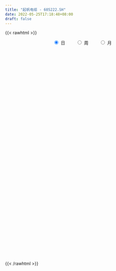 ```yaml
---
title: "起帆电缆 - 605222.SH"
date: 2022-05-25T17:18:48+08:00
draft: false
---
```

{{< rawhtml >}}
    <div style="text-align: center">
        <label style="padding: 1rem;"><input style="margin-right: .5rem" type="radio" name="period" value="D" checked onclick="period_change(this)">日</label>
        <label style="padding: 1rem;"><input style="margin-right: .5rem" type="radio" name="period" value="W" onclick="period_change(this)">周</label>
        <label style="padding: 1rem;"><input style="margin-right: .5rem" type="radio" name="period" value="M" onclick="period_change(this)">月</label>
    </div>
    <div id="chart" style="height: 700px;"></div> 
    <script type="text/javascript">
        const D_v = [4803.36,5809.58,6453.0,6374.88,20842.95,17762.31,12945.79,7845.0,11126.19,9551.0,9378.79,8224.96,7272.78,11455.29,9689.67,8110.86,7884.55,5468.25,5976.25,6109.85,6000.0,7494.17,18437.27,12225.63,11026.05,6816.05,11398.1,8330.12,22055.32,13530.0,22571.81,19466.54,15747.2,17856.2,15721.34,9781.32,40628.3,39814.33,21993.0,20316.66,17751.31,21399.74,15963.75,47011.35,38065.26,23133.0,26817.22,23721.58,19465.76,18880.96,20259.98,17525.8,18546.0,10982.4,15348.0,31286.04,26320.36,16974.34,33899.0,23505.37,22823.4,31452.98,32781.62,32262.03,41766.99,66251.99,39901.8,33814.95,23414.21,32268.35,44937.87,48414.46,31934.1,30903.28,22506.58,23466.38,28892.6,30413.74,44878.52,39077.4,30956.24,43441.54,57367.72,28711.36,30369.49,31473.2,31127.98,24390.0,28169.0,20567.0,21749.5,21905.0,16747.8,24979.36,14833.39,25446.0,19364.39,14370.0,11621.4,18657.15,22443.77,14742.44,10933.69,13481.58,12567.02,20714.94,14092.73,13049.5,9593.5,17677.0,35219.93,38461.3,28203.68,47307.03,32264.7,44387.55,85826.74,181978.84,124066.71,61248.84,64198.43,42984.04,61458.2,51174.0,99920.87,137795.63,300120.46,246062.29,166967.59,128653.77,105971.64,101697.04,94380.13,98379.68,74556.8,48365.13,115437.72,59436.04,57716.28,46734.46,41075.42,38628.48,30633.4,42193.12,53950.9,58247.34,57090.33,49347.01,41072.12,31682.0,21034.49,29682.0,32391.49,28021.0,22246.68,50001.74,73430.16,41068.11,38475.69,53878.04,42980.99,42308.87,23289.0,21935.0,45198.0,56412.0,47868.26,55935.87,73651.94,46606.84,50224.0,27251.61,25673.42,19377.72,57825.44,36588.31,38023.52,45855.32,31089.92,26714.56,28983.61,31105.84,13134.81,17019.01,13349.71,14862.01,15276.3,13813.96,21273.12,21120.26,30134.21,14753.0,20086.01,18798.0,11170.49,10942.09,12277.0,16020.32,30392.0,21907.0,13003.38,13423.93,10551.6,20050.09,23413.15,18511.0,12721.99,12284.83,11790.02,20415.03,15309.0,12533.73,15833.35,12163.24,11843.31,10059.0,10289.01,12801.91,13745.42,13700.69,21548.26,11406.92,11173.43,10839.0,32379.61,19981.86,16962.47,13058.19,24600.88,15606.83,18639.97,14136.98,22376.49,21149.66,22871.21,16545.76,10527.15,9370.94,13504.1,18924.28,12211.1,8432.0,10921.62,10088.0,12716.0,15844.02,14980.94,9956.83,44742.51,31807.45]
const D_histogram = [0.0,-0.0006317949,-0.0047712376,-0.022221734,0.015312712,0.0468835207,0.0364189736,0.0277890538,0.0345592973,0.0297565949,0.0115853352,-0.0020731033,-0.002724492,0.0035534528,0.0050113874,-0.0079736333,-0.0242707534,-0.03543539,-0.044606055,-0.0399787177,-0.0426047123,-0.03378561,0.0044961657,0.0170185298,0.0076585666,0.0033273911,0.0149716144,0.0158179937,0.0362812577,0.0370159907,0.0586453996,0.0675402538,0.0621597245,0.0171034392,-0.0479771009,-0.0836564799,-0.0333379068,0.0305278973,0.0408826977,0.0510766567,0.0498104013,0.068404555,0.0548435918,0.088493116,0.0949609921,0.0775376423,0.0868217849,0.0737364763,0.0528153309,0.0084309739,-0.0149627826,-0.0604752072,-0.1293060883,-0.1527730016,-0.1481236685,-0.0785071405,-0.0289683204,0.0149003132,0.0654853455,0.0897630696,0.107408633,0.1424082687,0.1659657848,0.1719188073,0.1705435698,0.1970161167,0.1483959138,0.1475189873,0.1170663374,0.1141291762,0.1390406417,0.1142690712,0.0915210725,0.0414202879,-0.0100697124,-0.0401737174,-0.0873295412,-0.1103826566,-0.0607920133,-0.1029455503,-0.1170101362,-0.0614301474,0.0148681285,0.0421594539,0.0453952322,0.0055643583,-0.0736711504,-0.0951703328,-0.1541041788,-0.1662818992,-0.1311290121,-0.1176191343,-0.1401638107,-0.2008192814,-0.2332103039,-0.2992055951,-0.2901542233,-0.2641086521,-0.2351054391,-0.2008231764,-0.192293917,-0.153921592,-0.1337833384,-0.1081917883,-0.0670413944,-0.0093301701,0.0211103998,0.0107717709,0.0245241666,0.0450371378,0.0875123262,0.0594297209,0.0823225617,0.157201704,0.1910816689,0.2254003925,0.3798985521,0.4835823271,0.5810049854,0.5742089924,0.4992492839,0.3925516886,0.3374260003,0.2373752732,0.2348238185,0.3773995651,0.6189796162,0.6250543978,0.6071393821,0.4641237664,0.3045815876,0.1442391435,0.0097363898,-0.0599582915,-0.1432015633,-0.1905584889,-0.3485841029,-0.4484570469,-0.5100331955,-0.556444664,-0.5342115846,-0.5237143423,-0.4852765358,-0.4214154537,-0.3408605565,-0.2828932444,-0.2717141736,-0.2627435831,-0.2972312539,-0.2689145353,-0.2556477606,-0.2179055959,-0.2450555839,-0.2271107266,-0.1806925668,-0.0976575796,-0.005885315,0.0563290567,0.0941065506,0.0740526363,0.0923429959,0.0295513135,-0.0052383272,-0.0546623575,-0.017305857,0.0114123582,0.0508303802,0.0494110278,0.1023655924,0.1013415967,0.0052085553,-0.0686601812,-0.0867460686,-0.1405365601,-0.0787574751,-0.0950067157,-0.0847658146,-0.0009312633,0.0490393346,0.071900758,0.0474351467,-0.0219017139,-0.0785109256,-0.0817872,-0.0783614817,-0.0858608508,-0.0907994283,-0.0791805028,-0.1073709026,-0.0976914777,-0.1099159467,-0.1072556113,-0.1052439618,-0.0827190646,-0.0577741343,-0.0539055576,-0.0564029501,-0.0928677465,-0.144089644,-0.1839018765,-0.1863469497,-0.1660753223,-0.1731948731,-0.2477433229,-0.2120380738,-0.1690963926,-0.1234847249,-0.0720103505,-0.0231735962,0.0479614662,0.0618301281,0.0672851845,0.0619858408,0.0456725691,0.0641524653,0.0800188712,0.1007954627,0.1271024109,0.128129099,0.116104586,0.0483959224,0.0311154341,0.0273808923,0.0259712481,0.0701251309,0.0798892825,0.0919744806,0.1008933055,0.057364999,0.0152343562,-0.0880980464,-0.1844846726,-0.1841057933,-0.2121360179,-0.1571150116,-0.1080037025,-0.074369825,-0.0362867237,0.0177897952,0.0645351234,0.0990398701,0.1257333144,0.1313519081,0.1338758842,0.1478839693,0.1724284875,0.1930777732,0.2035025568,0.211607544,0.2301148873]
const D_fast = [0.0,-0.0007897436,-0.0061219958,-0.0291279256,0.0122346984,0.0555263872,0.0541665835,0.0524839272,0.067893995,0.0705304414,0.0552555154,0.0410788012,0.0397462894,0.0469125974,0.0496233789,0.0346449499,0.0122801414,-0.0077433427,-0.0280655215,-0.0334328636,-0.0467100363,-0.0463373364,-0.0069315193,0.0098454772,0.0024001557,-0.0010991721,0.0142879548,0.0190888326,0.048622411,0.0586111416,0.0949019005,0.120681818,0.1308412199,0.0900607944,0.012985979,-0.0436075199,-0.0016234235,0.0698743549,0.0904498297,0.1134129529,0.1245992978,0.1602945903,0.160444525,0.2162173282,0.2464254524,0.2483865131,0.2793761019,0.2847249125,0.2770075998,0.2347309862,0.2075965341,0.1469653077,0.0458079046,-0.0158522592,-0.0482338432,0.0017558997,0.0440526396,0.0916463516,0.1586027203,0.2053212117,0.2498189334,0.3204206363,0.3854695985,0.4344023228,0.4756629778,0.5513895539,0.5398683294,0.5758711498,0.5746850842,0.6002802171,0.659951843,0.6637475402,0.6638798097,0.6241340971,0.5701266687,0.5299792343,0.4609910252,0.4103422457,0.4447348857,0.3768449611,0.3335278411,0.3737502931,0.4537656012,0.4915967901,0.5061813764,0.4677415921,0.3700882957,0.3247965302,0.2273366395,0.1735884443,0.1759590784,0.1600641725,0.1024785435,-0.0083817476,-0.099075346,-0.239872036,-0.30335922,-0.3433408119,-0.3731139586,-0.38903749,-0.4285817099,-0.4286897829,-0.4419973639,-0.4434537609,-0.4190637156,-0.3636850339,-0.327966864,-0.3356125501,-0.3157291127,-0.2839568571,-0.2196035872,-0.2328287622,-0.189355281,-0.0751757127,0.0064746694,0.0971434911,0.3466162888,0.5711956455,0.8138695502,0.9506258053,1.0004784177,0.9919187446,1.0211495564,0.9804426475,1.0365971475,1.2735227854,1.6698477406,1.8321861215,1.9660559514,1.9390712773,1.8556744953,1.7313918371,1.5993231809,1.5146389267,1.3955952641,1.3005987163,1.0554270766,0.8434398709,0.6543554234,0.4688327888,0.3575129721,0.2370816288,0.1542003014,0.1127075201,0.1080472781,0.0952912791,0.0385418066,-0.0181734987,-0.126968983,-0.1658808982,-0.2165260636,-0.233260298,-0.3216741819,-0.3605070063,-0.3592619882,-0.3006413959,-0.2103404601,-0.1340438242,-0.0727396927,-0.0742804478,-0.0329043392,-0.0883081933,-0.1244074158,-0.1874970355,-0.1544669992,-0.1228956945,-0.0707700775,-0.0598366729,0.0187092899,0.0430206933,-0.0518102093,-0.142843991,-0.1826163956,-0.2715410272,-0.2294513109,-0.2694522305,-0.2804027831,-0.1968010475,-0.134570616,-0.0937340031,-0.1063408277,-0.1811531168,-0.2573900599,-0.2811131343,-0.2972777864,-0.3262423682,-0.3538808027,-0.362057003,-0.4170901285,-0.4318335729,-0.4715370286,-0.4956905961,-0.519989937,-0.518144806,-0.5076434093,-0.517251222,-0.5338493519,-0.593531085,-0.6807753935,-0.7665630951,-0.8155949058,-0.8368421089,-0.887260378,-1.0237446586,-1.0410489278,-1.0403813448,-1.0256408584,-0.9921690715,-0.9491257163,-0.8660002874,-0.8366740934,-0.8143977409,-0.8042006244,-0.8090957539,-0.7745777414,-0.7387066177,-0.6927311605,-0.6346486095,-0.6015896467,-0.5845880132,-0.6401976962,-0.649699326,-0.6465886447,-0.6415054768,-0.5798203114,-0.5500838392,-0.5150050209,-0.4808628696,-0.5100499263,-0.5483719802,-0.6737288943,-0.8162366887,-0.8618842577,-0.9429484868,-0.9272062334,-0.9050958499,-0.8900544287,-0.8610430083,-0.8025190406,-0.7396399316,-0.6803752173,-0.6222484444,-0.5837918737,-0.5477989265,-0.4968198491,-0.429168209,-0.36024948,-0.2989490573,-0.2379421841,-0.161906119]
const D_slow = [0.0,-0.0001579487,-0.0013507581,-0.0069061916,-0.0030780136,0.0086428665,0.0177476099,0.0246948734,0.0333346977,0.0407738464,0.0436701802,0.0431519044,0.0424707814,0.0433591446,0.0446119915,0.0426185832,0.0365508948,0.0276920473,0.0165405335,0.0065458541,-0.004105324,-0.0125517265,-0.011427685,-0.0071730526,-0.0052584109,-0.0044265632,-0.0006836596,0.0032708389,0.0123411533,0.021595151,0.0362565009,0.0531415643,0.0686814954,0.0729573552,0.06096308,0.04004896,0.0317144833,0.0393464576,0.049567132,0.0623362962,0.0747888965,0.0918900353,0.1056009332,0.1277242122,0.1514644603,0.1708488708,0.192554317,0.2109884361,0.2241922689,0.2263000123,0.2225593167,0.2074405149,0.1751139928,0.1369207424,0.0998898253,0.0802630402,0.0730209601,0.0767460384,0.0931173748,0.1155581421,0.1424103004,0.1780123676,0.2195038138,0.2624835156,0.305119408,0.3543734372,0.3914724156,0.4283521625,0.4576187468,0.4861510409,0.5209112013,0.5494784691,0.5723587372,0.5827138092,0.5801963811,0.5701529517,0.5483205664,0.5207249023,0.505526899,0.4797905114,0.4505379773,0.4351804405,0.4388974726,0.4494373361,0.4607861442,0.4621772337,0.4437594461,0.4199668629,0.3814408182,0.3398703435,0.3070880904,0.2776833069,0.2426423542,0.1924375338,0.1341349579,0.0593335591,-0.0132049967,-0.0792321598,-0.1380085195,-0.1882143136,-0.2362877929,-0.2747681909,-0.3082140255,-0.3352619726,-0.3520223212,-0.3543548637,-0.3490772638,-0.346384321,-0.3402532794,-0.3289939949,-0.3071159134,-0.2922584832,-0.2716778427,-0.2323774167,-0.1846069995,-0.1282569014,-0.0332822633,0.0876133184,0.2328645648,0.3764168129,0.5012291339,0.599367056,0.6837235561,0.7430673744,0.801773329,0.8961232203,1.0508681243,1.2071317238,1.3589165693,1.4749475109,1.5510929078,1.5871526937,1.5895867911,1.5745972182,1.5387968274,1.4911572052,1.4040111795,1.2918969177,1.1643886189,1.0252774529,0.8917245567,0.7607959711,0.6394768372,0.5341229738,0.4489078346,0.3781845235,0.3102559801,0.2445700844,0.1702622709,0.1030336371,0.0391216969,-0.015354702,-0.076618598,-0.1333962797,-0.1785694214,-0.2029838163,-0.204455145,-0.1903728809,-0.1668462432,-0.1483330841,-0.1252473352,-0.1178595068,-0.1191690886,-0.132834678,-0.1371611422,-0.1343080527,-0.1216004576,-0.1092477007,-0.0836563026,-0.0583209034,-0.0570187646,-0.0741838099,-0.095870327,-0.1310044671,-0.1506938358,-0.1744455148,-0.1956369684,-0.1958697842,-0.1836099506,-0.1656347611,-0.1537759744,-0.1592514029,-0.1788791343,-0.1993259343,-0.2189163047,-0.2403815174,-0.2630813745,-0.2828765002,-0.3097192258,-0.3341420953,-0.3616210819,-0.3884349848,-0.4147459752,-0.4354257414,-0.4498692749,-0.4633456644,-0.4774464019,-0.5006633385,-0.5366857495,-0.5826612186,-0.629247956,-0.6707667866,-0.7140655049,-0.7760013356,-0.8290108541,-0.8712849522,-0.9021561334,-0.9201587211,-0.9259521201,-0.9139617536,-0.8985042215,-0.8816829254,-0.8661864652,-0.854768323,-0.8387302066,-0.8187254888,-0.7935266232,-0.7617510204,-0.7297187457,-0.7006925992,-0.6885936186,-0.6808147601,-0.673969537,-0.667476725,-0.6499454423,-0.6299731216,-0.6069795015,-0.5817561751,-0.5674149254,-0.5636063363,-0.5856308479,-0.6317520161,-0.6777784644,-0.7308124689,-0.7700912218,-0.7970921474,-0.8156846037,-0.8247562846,-0.8203088358,-0.804175055,-0.7794150874,-0.7479817588,-0.7151437818,-0.6816748107,-0.6447038184,-0.6015966965,-0.5533272532,-0.502451614,-0.4495497281,-0.3920210062]
const D_data = [['2021-05-14', 19.3182, 19.5551, 19.3182, 19.6045],['2021-05-17', 19.4268, 19.5452, 19.3972, 19.6341],['2021-05-18', 19.5156, 19.486, 19.3281, 19.5255],['2021-05-19', 19.4465, 19.2491, 19.2096, 19.4465],['2021-05-20', 19.5551, 19.9894, 19.5551, 20.0289],['2021-05-21', 20.0388, 20.1276, 19.7427, 20.1869],['2021-05-24', 19.7427, 19.6933, 19.6045, 19.8809],['2021-05-25', 19.7032, 19.6933, 19.5452, 19.7427],['2021-05-26', 19.713, 19.9105, 19.6143, 20.0092],['2021-05-27', 19.7427, 19.8019, 19.7427, 19.8907],['2021-05-28', 19.8216, 19.5946, 19.5452, 19.8611],['2021-05-31', 19.5946, 19.5748, 19.4564, 19.6736],['2021-06-01', 19.565, 19.7032, 19.3675, 19.713],['2021-06-02', 19.6439, 19.8118, 19.4959, 19.9401],['2021-06-03', 19.792, 19.7821, 19.7032, 19.8907],['2021-06-04', 19.7723, 19.5748, 19.565, 19.8907],['2021-06-07', 19.6143, 19.4465, 19.3577, 19.6143],['2021-06-08', 19.4366, 19.4169, 19.3182, 19.5354],['2021-06-09', 19.4169, 19.3577, 19.3478, 19.4564],['2021-06-10', 19.3577, 19.486, 19.2688, 19.486],['2021-06-11', 19.5354, 19.3675, 19.3577, 19.5847],['2021-06-15', 19.3774, 19.4959, 19.3478, 19.5156],['2021-06-16', 19.565, 19.9796, 19.4959, 20.0191],['2021-06-17', 19.8414, 19.8019, 19.6439, 19.9697],['2021-06-18', 19.7032, 19.5452, 19.4465, 19.7723],['2021-06-21', 19.4465, 19.5748, 19.407, 19.6143],['2021-06-22', 19.565, 19.8019, 19.5156, 19.8019],['2021-06-23', 19.9006, 19.713, 19.6341, 19.9203],['2021-06-24', 19.713, 20.0388, 19.6341, 20.1178],['2021-06-25', 19.95, 19.8809, 19.7427, 20.0289],['2021-06-28', 19.8512, 20.2461, 19.792, 20.3349],['2021-06-29', 20.2856, 20.2264, 19.95, 20.5324],['2021-06-30', 20.1375, 20.1178, 20.0783, 20.4337],['2021-07-01', 20.098, 19.5255, 19.486, 20.2165],['2021-07-02', 19.4465, 18.9727, 18.9036, 19.5156],['2021-07-05', 18.9727, 19.0221, 18.795, 19.1208],['2021-07-06', 19.6933, 20.098, 19.5452, 20.8285],['2021-07-07', 19.9598, 20.5817, 19.8216, 20.6607],['2021-07-08', 20.5126, 20.1474, 20.1178, 20.5225],['2021-07-09', 20.177, 20.2461, 20.0388, 20.5126],['2021-07-12', 20.404, 20.177, 20.1671, 20.5126],['2021-07-13', 20.1178, 20.5324, 20.0191, 20.5817],['2021-07-14', 20.6113, 20.2066, 20.177, 20.6212],['2021-07-15', 20.098, 20.9272, 19.7427, 20.9272],['2021-07-16', 20.9272, 20.789, 20.6508, 21.2036],['2021-07-19', 20.6804, 20.5521, 20.4337, 21.0555],['2021-07-20', 20.5521, 20.9568, 20.4929, 21.1246],['2021-07-21', 20.9568, 20.7594, 20.6508, 21.1246],['2021-07-22', 20.7298, 20.6508, 20.256, 20.8779],['2021-07-23', 20.5916, 20.2362, 20.2362, 20.7002],['2021-07-26', 20.2362, 20.3448, 19.792, 20.6804],['2021-07-27', 20.3448, 19.8809, 19.8512, 20.4534],['2021-07-28', 19.8907, 19.2293, 19.2096, 20.1079],['2021-07-29', 19.3774, 19.4564, 19.3675, 19.6045],['2021-07-30', 19.4564, 19.6538, 19.2787, 20.0882],['2021-08-02', 19.6538, 20.5916, 19.6538, 20.71],['2021-08-03', 20.5718, 20.6311, 20.3744, 20.9667],['2021-08-04', 20.6311, 20.8186, 20.5422, 20.9371],['2021-08-05', 20.8088, 21.2036, 20.6409, 21.4998],['2021-08-06', 21.4998, 21.1543, 20.9272, 21.5096],['2021-08-09', 21.1641, 21.2826, 21.1543, 21.5096],['2021-08-10', 21.3813, 21.7663, 21.2826, 21.7663],['2021-08-11', 21.7564, 21.9341, 21.5491, 22.0822],['2021-08-12', 21.7169, 21.9637, 21.5294, 22.1907],['2021-08-13', 22.0723, 22.0624, 21.9834, 22.9903],['2021-08-16', 22.0525, 22.6744, 22.0131, 23.78],['2021-08-17', 22.5955, 21.865, 21.7268, 23.0002],['2021-08-18', 21.6182, 22.5066, 21.6182, 22.5066],['2021-08-19', 22.4178, 22.2204, 21.9933, 22.6942],['2021-08-20', 22.1019, 22.635, 21.5294, 22.7732],['2021-08-23', 22.8028, 23.2174, 22.5165, 23.2174],['2021-08-24', 23.1976, 22.7732, 22.4968, 23.395],['2021-08-25', 22.6547, 22.8324, 22.5757, 23.1976],['2021-08-26', 22.9805, 22.4277, 22.3191, 23.0792],['2021-08-27', 22.2598, 22.2302, 22.1315, 22.5362],['2021-08-30', 22.3092, 22.3388, 21.9933, 22.6646],['2021-08-31', 22.2204, 21.944, 21.5689, 22.398],['2021-09-01', 22.1611, 22.0525, 21.6083, 22.2895],['2021-09-02', 21.944, 23.0397, 21.7367, 23.0989],['2021-09-03', 22.9114, 21.9144, 21.7959, 23.0002],['2021-09-06', 21.9242, 22.092, 21.2727, 22.1611],['2021-09-07', 21.9045, 23.0693, 21.8847, 23.1483],['2021-09-08', 23.2174, 23.7307, 23.2174, 24.086],['2021-09-09', 23.78, 23.4839, 23.1878, 23.8294],['2021-09-10', 23.3457, 23.3654, 23.2272, 23.938],['2021-09-13', 23.2174, 22.8126, 22.3388, 23.247],['2021-09-14', 22.7041, 22.0328, 21.9144, 22.7633],['2021-09-15', 21.9341, 22.477, 21.8354, 22.5659],['2021-09-16', 22.4671, 21.7465, 21.7169, 22.7534],['2021-09-17', 21.7663, 22.0624, 21.559, 22.1611],['2021-09-22', 21.8946, 22.6448, 21.7762, 22.7633],['2021-09-23', 22.5757, 22.4474, 22.2993, 23.1483],['2021-09-24', 22.4079, 21.9045, 21.8847, 22.6547],['2021-09-27', 21.9045, 21.095, 20.9963, 22.3783],['2021-09-28', 21.0555, 21.0457, 20.8877, 21.3418],['2021-09-29', 20.7791, 20.1573, 20.0882, 20.7791],['2021-09-30', 20.0388, 20.71, 19.9894, 20.8285],['2021-10-08', 20.7791, 20.789, 20.562, 21.2431],['2021-10-11', 20.6804, 20.7594, 20.4534, 21.1246],['2021-10-12', 20.7199, 20.7989, 20.483, 21.0161],['2021-10-13', 21.1246, 20.404, 19.9006, 21.1937],['2021-10-14', 20.3942, 20.7298, 20.1375, 20.9173],['2021-10-15', 20.6607, 20.5028, 20.3152, 20.8285],['2021-10-18', 20.5028, 20.5521, 20.4534, 20.947],['2021-10-19', 20.5028, 20.8088, 20.4435, 20.9371],['2021-10-20', 20.71, 21.2036, 20.6311, 21.4701],['2021-10-21', 21.2234, 21.0555, 20.8581, 21.2234],['2021-10-22', 21.0555, 20.562, 20.5126, 21.0753],['2021-10-25', 20.256, 20.8384, 20.256, 20.8976],['2021-10-26', 20.7791, 20.9963, 20.7002, 21.3221],['2021-10-27', 20.9963, 21.4504, 20.9963, 21.6774],['2021-10-28', 21.3221, 20.6212, 20.4929, 21.4208],['2021-10-29', 20.6311, 21.2628, 20.6311, 21.4701],['2021-11-01', 21.5195, 22.2401, 21.5195, 22.6251],['2021-11-02', 22.2006, 22.1315, 21.7268, 22.4671],['2021-11-03', 22.0328, 22.4671, 21.8156, 22.862],['2021-11-04', 23.0002, 24.7178, 22.5165, 24.7178],['2021-11-05', 25.6753, 25.1324, 25.0633, 26.5341],['2021-11-08', 25.468, 26.0504, 25.1818, 26.85],['2021-11-09', 25.7938, 25.4976, 25.3792, 26.1886],['2021-11-10', 25.3693, 24.9152, 24.2637, 25.468],['2021-11-11', 24.6882, 24.4612, 24.3822, 25.0534],['2021-11-12', 24.3032, 25.0534, 24.1946, 25.4483],['2021-11-15', 24.935, 24.4019, 24.2045, 24.9942],['2021-11-16', 24.629, 25.6457, 23.9775, 26.0307],['2021-11-17', 25.4483, 28.2123, 25.2805, 28.2123],['2021-11-18', 29.3178, 31.0355, 29.3178, 31.0355],['2021-11-19', 30.2655, 29.4166, 28.5775, 30.996],['2021-11-22', 29.6337, 29.7621, 29.0711, 30.3642],['2021-11-23', 29.4659, 28.3899, 27.847, 29.614],['2021-11-24', 28.153, 27.8865, 27.3436, 28.2123],['2021-11-25', 27.9359, 27.4127, 27.1264, 28.4393],['2021-11-26', 26.8599, 27.2251, 26.7316, 27.7384],['2021-11-29', 26.8204, 27.6891, 26.5144, 27.8569],['2021-11-30', 27.9062, 27.2449, 26.7513, 27.9655],['2021-12-01', 27.2449, 27.4226, 26.9783, 27.6397],['2021-12-02', 27.0968, 25.468, 25.2114, 27.4028],['2021-12-03', 25.1719, 25.3693, 24.8757, 25.5371],['2021-12-06', 25.547, 25.2015, 24.6783, 25.8431],['2021-12-07', 25.3298, 24.8264, 24.2933, 25.4878],['2021-12-08', 24.9054, 25.32, 24.7573, 25.6161],['2021-12-09', 25.3298, 24.9547, 24.7672, 25.4187],['2021-12-10', 24.9646, 25.1324, 24.5599, 25.3298],['2021-12-13', 25.0732, 25.4483, 24.777, 25.5273],['2021-12-14', 25.241, 25.8135, 25.2311, 26.0208],['2021-12-15', 25.7444, 25.7148, 25.32, 26.238],['2021-12-16', 25.7247, 25.1423, 25.0238, 26.0603],['2021-12-17', 25.3298, 24.9942, 24.856, 25.6655],['2021-12-20', 25.0041, 24.1848, 24.1749, 25.0238],['2021-12-21', 24.0466, 24.7474, 24.0367, 24.8363],['2021-12-22', 24.7672, 24.471, 24.4612, 24.8264],['2021-12-23', 24.4315, 24.7277, 24.2144, 24.9448],['2021-12-24', 24.7376, 23.7504, 23.7109, 24.7376],['2021-12-27', 24.1354, 24.086, 23.8886, 24.5599],['2021-12-28', 24.1157, 24.4315, 24.0367, 24.5204],['2021-12-29', 24.4315, 25.1028, 24.4315, 25.4187],['2021-12-30', 25.1028, 25.6161, 25.0139, 26.6131],['2021-12-31', 25.7148, 25.6556, 25.5865, 26.0899],['2022-01-04', 25.7543, 25.6556, 25.32, 25.9122],['2022-01-05', 25.6655, 25.0238, 24.9251, 26.0504],['2022-01-06', 24.9152, 25.547, 24.8165, 25.8135],['2022-01-07', 25.5569, 24.4414, 24.3723, 25.626],['2022-01-10', 24.2242, 24.5204, 23.8886, 24.8165],['2022-01-11', 24.6685, 24.0663, 23.938, 24.7474],['2022-01-12', 24.2637, 25.0732, 24.2341, 25.1324],['2022-01-13', 25.932, 25.1225, 24.9843, 26.0208],['2022-01-14', 24.935, 25.4483, 24.8363, 25.9813],['2022-01-17', 25.5667, 25.0633, 24.9547, 25.7346],['2022-01-18', 25.0238, 25.932, 24.8955, 25.9419],['2022-01-19', 26.159, 25.468, 25.1127, 26.1886],['2022-01-20', 25.4088, 24.0466, 24.0268, 25.6062],['2022-01-21', 23.8886, 23.8294, 23.7405, 24.3328],['2022-01-24', 23.8195, 24.2045, 23.0594, 24.2341],['2022-01-25', 23.9676, 23.4543, 23.4444, 24.2144],['2022-01-26', 23.4543, 24.8165, 23.4543, 25.162],['2022-01-27', 24.7573, 23.8689, 23.8393, 25.1521],['2022-01-28', 24.0762, 24.086, 22.6152, 24.6388],['2022-02-07', 24.3624, 25.2015, 24.323, 25.5174],['2022-02-08', 25.2015, 25.1324, 24.6685, 25.241],['2022-02-09', 25.0929, 25.0139, 24.7376, 25.1028],['2022-02-10', 24.9745, 24.4414, 24.2736, 25.2015],['2022-02-11', 24.3032, 23.6122, 23.4839, 24.4019],['2022-02-14', 23.2075, 23.3654, 23.0989, 23.7899],['2022-02-15', 23.4938, 23.78, 23.2371, 24.1255],['2022-02-16', 23.9577, 23.7702, 23.553, 24.0367],['2022-02-17', 23.5925, 23.5234, 23.5036, 23.7702],['2022-02-18', 23.2963, 23.4148, 23.1878, 23.4641],['2022-02-21', 23.4148, 23.5332, 23.2963, 23.6023],['2022-02-22', 23.4148, 22.8719, 22.7534, 23.4839],['2022-02-23', 22.8719, 23.168, 22.8324, 23.2174],['2022-02-24', 23.0002, 22.7534, 22.5165, 23.6418],['2022-02-25', 22.9114, 22.7732, 22.7238, 23.1187],['2022-02-28', 22.9311, 22.635, 22.1611, 22.9311],['2022-03-01', 22.7633, 22.8225, 22.6053, 23.2174],['2022-03-02', 22.8126, 22.862, 22.3586, 22.9015],['2022-03-03', 22.9903, 22.5659, 22.5066, 23.0002],['2022-03-04', 22.477, 22.3783, 22.3289, 22.7337],['2022-03-07', 22.2895, 21.7169, 21.6774, 22.2895],['2022-03-08', 21.6873, 21.1246, 20.3349, 21.9637],['2022-03-09', 20.947, 20.8088, 20.1671, 21.1839],['2022-03-10', 21.2234, 20.9272, 20.8581, 21.3813],['2022-03-11', 20.7199, 21.0259, 20.2461, 21.0259],['2022-03-14', 20.9272, 20.483, 20.4337, 20.9272],['2022-03-15', 20.3547, 19.1405, 19.1405, 20.483],['2022-03-16', 19.7427, 20.1178, 19.1306, 20.1967],['2022-03-17', 20.4337, 20.1474, 20.0882, 20.5225],['2022-03-18', 20.1573, 20.177, 19.8907, 20.2757],['2022-03-21', 20.2362, 20.3053, 20.0585, 20.4929],['2022-03-22', 20.1079, 20.3744, 19.9796, 20.5422],['2022-03-23', 20.3744, 20.8581, 20.3448, 20.9766],['2022-03-24', 20.6311, 20.2856, 20.2264, 20.6311],['2022-03-25', 20.2856, 20.1573, 19.9894, 20.71],['2022-03-28', 19.9598, 19.95, 19.5946, 20.1375],['2022-03-29', 20.1178, 19.6736, 19.5946, 20.2165],['2022-03-30', 19.7525, 20.0388, 19.7525, 20.0684],['2022-03-31', 19.9401, 20.0388, 19.9006, 20.1375],['2022-04-01', 19.9006, 20.1573, 19.7328, 20.2264],['2022-04-06', 20.1869, 20.3349, 19.7821, 20.4139],['2022-04-07', 20.2362, 20.0882, 20.0882, 20.4633],['2022-04-08', 20.1474, 19.8907, 19.7229, 20.2658],['2022-04-11', 19.95, 18.9431, 18.7555, 19.95],['2022-04-12', 18.9431, 19.2787, 18.8345, 19.2984],['2022-04-13', 19.2096, 19.3182, 18.953, 19.5946],['2022-04-14', 19.3675, 19.259, 19.1504, 19.5255],['2022-04-15', 19.3083, 19.8907, 19.3083, 20.1375],['2022-04-18', 19.7229, 19.5748, 19.4366, 19.7723],['2022-04-19', 19.6439, 19.6439, 19.5748, 20.098],['2022-04-20', 19.5452, 19.6538, 19.5354, 19.9401],['2022-04-21', 19.8315, 18.8839, 18.7753, 19.8315],['2022-04-22', 18.7062, 18.6173, 18.4594, 19.0418],['2022-04-25', 18.5186, 17.3439, 17.3341, 18.5186],['2022-04-26', 17.5216, 16.6924, 16.6628, 17.5216],['2022-04-27', 16.6825, 17.4032, 15.8928, 17.571],['2022-04-28', 17.2748, 16.7122, 16.3864, 17.2748],['2022-04-29', 16.9096, 17.571, 16.8602, 17.6598],['2022-05-05', 17.4821, 17.5611, 17.3044, 17.8572],['2022-05-06', 17.1366, 17.4032, 16.9787, 17.5414],['2022-05-09', 17.4723, 17.492, 17.2946, 17.6499],['2022-05-10', 17.3143, 17.8177, 17.0873, 17.9165],['2022-05-11', 17.8474, 17.9165, 17.8474, 18.3705],['2022-05-12', 17.8572, 17.9362, 17.7684, 18.1731],['2022-05-13', 18.0645, 17.9856, 17.7684, 18.1534],['2022-05-16', 18.2422, 17.8079, 17.6598, 18.2422],['2022-05-17', 17.8671, 17.798, 17.4723, 17.8967],['2022-05-18', 17.8079, 18.0053, 17.7684, 18.2225],['2022-05-19', 17.7684, 18.2817, 17.4723, 18.3113],['2022-05-20', 18.3409, 18.4199, 18.1139, 18.4495],['2022-05-23', 18.54, 18.46, 18.27, 18.54],['2022-05-24', 18.43, 18.58, 18.35, 19.47],['2022-05-25', 18.44, 18.9, 18.37, 19.1]]
const W_v = [2331.85,495783.92,327391.72,230196.94,166759.24,113514.02,125136.06,114772.05,133023.54,45964.36,33558.15,187526.15,72584.46,85778.55,77816.72,95693.05,198418.78,330678.81,150665.88,95601.65,62982.0,77340.69,53412.64,96412.72,74517.31,58222.2,78045.81,50945.8,21434.02,26326.92,68072.83,46050.17,42708.22,89451.7,161817.62,101637.61,84743.14,166291.41,78992.42,51310.08,18543.45,34286.39,57242.72,50846.77,44753.56,31438.9,49183.12,62129.59,91363.09,132533.61,140191.41,112018.52,82662.18,131985.11,161087.02,195651.3,178696.29,166728.64,190846.35,135727.18,60402.3,84623.14,14370.0,78398.45,73905.77,129155.41,391764.86,353956.22,835073.25,597670.1699999999,396175.3699999999,214788.04,260828.7,155862.1,214767.69,177643.59,194702.26,253670.26,177488.41,163749.25,73641.84,101094.55,73273.59,94746.63,85247.83,72332.61,60187.91,40248.02,87347.22,90210.23,99174.31,27072.91,62442.42,64550.58,86506.79]
const W_histogram = [0.0,0.070205812,0.0238642936,-0.0524043478,-0.1809272929,-0.2573225536,-0.3898510866,-0.4024230214,-0.3783480229,-0.3931340392,-0.2970869311,-0.224948854,-0.22935006,-0.2383537161,-0.1608393917,-0.1274484756,-0.0078355194,0.1163116786,0.1412543621,0.1092867833,0.0637525843,0.0050708376,-0.0738414876,-0.2138423234,-0.2537157039,-0.2905252582,-0.3152602889,-0.3316756389,-0.3097594996,-0.2170165846,-0.1617353383,-0.0745044446,-0.0472431306,0.1521412569,0.2407241926,0.2685277986,0.3216817716,0.3512950673,0.2982852584,0.2497690941,0.1739112887,0.1216638922,0.1257330512,0.0940500256,0.074155966,0.0505590529,0.0503328184,0.0747352043,0.0337419903,0.0930567238,0.1653022605,0.1715635724,0.1338589911,0.2031946965,0.2977177817,0.3809833871,0.3895843788,0.3557279893,0.4089772162,0.3373451555,0.263503723,0.1253944205,0.0352291755,-0.0435455572,-0.0889095655,-0.0698062668,0.1910869802,0.3374270742,0.6870178433,0.7258045785,0.587521436,0.4474786912,0.3189532429,0.1331003611,0.1217169305,0.0209340722,0.0110982886,-0.1088157394,-0.1715005454,-0.2412506797,-0.2935837464,-0.3599354162,-0.4150312273,-0.5203433438,-0.6182912711,-0.6521620573,-0.6413513531,-0.6186538909,-0.5712720511,-0.5908657246,-0.6355715254,-0.6361611556,-0.5597427639,-0.4472388434,-0.3140726571]
const W_fast = [0.0,0.087757265,0.04738182,-0.0419879084,-0.2157426767,-0.3564685758,-0.5864598804,-0.6996375706,-0.7701495778,-0.8832191039,-0.8614437286,-0.845542865,-0.907281586,-0.9758736712,-0.9385691947,-0.9370403975,-0.8193863211,-0.6661612035,-0.6059049295,-0.6105508125,-0.6401468654,-0.6975609027,-0.7949335997,-0.9883950165,-1.0916973228,-1.2011381917,-1.3046882947,-1.4040225544,-1.45954629,-1.4210575212,-1.4062101094,-1.3376053269,-1.3221547956,-1.0847350939,-0.93597111,-0.8410355544,-0.7074611384,-0.5900240759,-0.5684625702,-0.554536461,-0.5869164442,-0.6087478676,-0.5732454458,-0.581415965,-0.5827710332,-0.593728183,-0.5813712129,-0.5382850259,-0.5708427423,-0.4882638279,-0.374692726,-0.3255405211,-0.3297803546,-0.2096459751,-0.0406934445,0.1378180077,0.2438150941,0.298890702,0.4543842329,0.4670884611,0.4591229594,0.3523622619,0.2710043107,0.1813431888,0.1137517891,0.1154035211,0.4240685131,0.6547653757,1.1761106056,1.3963484854,1.404945702,1.37677263,1.3279854924,1.1754077008,1.1944535029,1.0989041626,1.0918429512,0.9447249883,0.839165046,0.7091022417,0.5833732385,0.4270377147,0.2681840967,0.0327861442,-0.2197346008,-0.4166459014,-0.5661730354,-0.698139046,-0.793575219,-0.9608853235,-1.1644840058,-1.3241139248,-1.3876312241,-1.3869370144,-1.3322889924]
const W_slow = [0.0,0.017551453,0.0235175264,0.0104164394,-0.0348153838,-0.0991460222,-0.1966087938,-0.2972145492,-0.3918015549,-0.4900850647,-0.5643567975,-0.620594011,-0.677931526,-0.737519955,-0.777729803,-0.8095919219,-0.8115508017,-0.7824728821,-0.7471592915,-0.7198375957,-0.7038994497,-0.7026317403,-0.7210921122,-0.774552693,-0.837981619,-0.9106129335,-0.9894280058,-1.0723469155,-1.1497867904,-1.2040409366,-1.2444747711,-1.2631008823,-1.2749116649,-1.2368763507,-1.1766953026,-1.1095633529,-1.02914291,-0.9413191432,-0.8667478286,-0.8043055551,-0.7608277329,-0.7304117598,-0.698978497,-0.6754659906,-0.6569269991,-0.6442872359,-0.6317040313,-0.6130202302,-0.6045847326,-0.5813205517,-0.5399949866,-0.4971040935,-0.4636393457,-0.4128406716,-0.3384112262,-0.2431653794,-0.1457692847,-0.0568372874,0.0454070167,0.1297433056,0.1956192363,0.2269678414,0.2357751353,0.224888746,0.2026613546,0.1852097879,0.232981533,0.3173383015,0.4890927623,0.670543907,0.817424266,0.9292939388,1.0090322495,1.0423073398,1.0727365724,1.0779700904,1.0807446626,1.0535407277,1.0106655914,0.9503529215,0.8769569849,0.7869731308,0.683215324,0.553129488,0.3985566703,0.2355161559,0.0751783177,-0.0794851551,-0.2223031678,-0.370019599,-0.5289124803,-0.6879527692,-0.8278884602,-0.939698171,-1.0182163353]
const W_data = [['2020-07-31', 21.7267, 26.0682, 21.7267, 26.0682],['2020-08-07', 28.6711, 27.1683, 27.0307, 31.5391],['2020-08-14', 26.9522, 25.8128, 25.6458, 28.0719],['2020-08-21', 25.8717, 25.0958, 24.9877, 26.962],['2020-08-28', 25.1743, 23.7894, 23.593, 25.1743],['2020-09-04', 23.7207, 23.701, 22.7384, 24.3493],['2020-09-11', 23.6814, 22.1491, 21.3731, 24.0644],['2020-09-18', 22.2964, 22.9054, 22.2473, 23.3278],['2020-09-25', 22.9054, 23.0331, 22.2571, 23.6323],['2020-09-30', 23.0724, 22.1982, 21.9723, 23.1706],['2020-10-09', 22.542, 23.4555, 22.4831, 23.5046],['2020-10-16', 23.9859, 23.3179, 23.1019, 24.3395],['2020-10-23', 23.4653, 22.267, 22.2473, 23.4653],['2020-10-30', 22.1491, 21.8839, 21.8643, 23.1608],['2020-11-06', 21.8839, 22.8858, 21.658, 23.1019],['2020-11-13', 23.0822, 22.4045, 22.2768, 23.2001],['2020-11-20', 22.4536, 23.7305, 22.3947, 23.9269],['2020-11-27', 23.7403, 24.3787, 23.1117, 25.6949],['2020-12-04', 24.1725, 23.534, 23.3867, 24.5064],['2020-12-11', 23.4751, 22.7974, 22.1491, 23.6224],['2020-12-18', 22.7974, 22.3848, 21.7464, 22.9742],['2020-12-25', 22.3848, 21.8643, 21.4124, 22.7286],['2020-12-31', 21.9821, 21.1079, 20.9213, 21.9919],['2021-01-08', 21.2258, 19.5255, 19.3478, 21.9527],['2021-01-15', 19.5452, 19.9894, 18.9431, 20.2066],['2021-01-22', 19.9894, 19.4761, 19.3972, 20.404],['2021-01-29', 19.6242, 19.0813, 18.7654, 20.0388],['2021-02-05', 19.0615, 18.6667, 18.6568, 19.8118],['2021-02-10', 18.5087, 18.7457, 18.3705, 18.8246],['2021-02-19', 18.8049, 19.565, 18.8049, 19.6143],['2021-02-26', 19.5551, 19.1701, 19.1208, 19.9894],['2021-03-05', 19.1701, 19.6834, 19.1701, 19.7624],['2021-03-12', 19.7427, 19.0122, 18.6371, 19.7821],['2021-03-19', 19.0122, 21.6478, 18.9727, 21.6478],['2021-03-26', 21.6676, 21.0259, 20.5422, 22.092],['2021-04-02', 21.0259, 20.6212, 20.1178, 22.0032],['2021-04-09', 20.8088, 21.2431, 20.483, 21.3813],['2021-04-16', 21.401, 21.3023, 20.5422, 22.5757],['2021-04-23', 21.1444, 20.3349, 20.3349, 21.2332],['2021-04-30', 20.7495, 20.2165, 20.0388, 20.8779],['2021-05-07', 19.8414, 19.5946, 19.5748, 20.2856],['2021-05-14', 19.6045, 19.5551, 19.0319, 19.6538],['2021-05-21', 19.4268, 20.1276, 19.2096, 20.1869],['2021-05-28', 19.7427, 19.5946, 19.5452, 20.0092],['2021-06-04', 19.5946, 19.5748, 19.3675, 19.9401],['2021-06-11', 19.6143, 19.3675, 19.2688, 19.6143],['2021-06-18', 19.3774, 19.5452, 19.3478, 20.0191],['2021-06-25', 19.4465, 19.8809, 19.407, 20.1178],['2021-07-02', 19.8512, 18.9727, 18.9036, 20.5324],['2021-07-09', 18.9727, 20.2461, 18.795, 20.8285],['2021-07-16', 20.404, 20.789, 19.7427, 21.2036],['2021-07-23', 20.6804, 20.2362, 20.2362, 21.1246],['2021-07-30', 20.2362, 19.6538, 19.2096, 20.6804],['2021-08-06', 19.6538, 21.1543, 19.6538, 21.5096],['2021-08-13', 21.1641, 22.0624, 21.1543, 22.9903],['2021-08-20', 22.0525, 22.635, 21.5294, 23.78],['2021-08-27', 22.8028, 22.2302, 22.1315, 23.395],['2021-09-03', 22.3092, 21.9144, 21.5689, 23.0989],['2021-09-10', 21.9242, 23.3654, 21.2727, 24.086],['2021-09-17', 23.2174, 22.0624, 21.559, 23.247],['2021-09-24', 21.8946, 21.9045, 21.7762, 23.1483],['2021-09-30', 21.9045, 20.71, 19.9894, 22.3783],['2021-10-08', 20.7791, 20.789, 20.562, 21.2431],['2021-10-15', 20.6804, 20.5028, 19.9006, 21.1937],['2021-10-22', 20.5028, 20.562, 20.4435, 21.4701],['2021-10-29', 20.256, 21.2628, 20.256, 21.6774],['2021-11-05', 21.5195, 25.1324, 21.5195, 26.5341],['2021-11-12', 25.468, 25.0534, 24.1946, 26.85],['2021-11-19', 24.935, 29.4166, 23.9775, 31.0355],['2021-11-26', 29.6337, 27.2251, 26.7316, 30.3642],['2021-12-03', 26.8204, 25.3693, 24.8757, 27.9655],['2021-12-10', 25.547, 25.1324, 24.2933, 25.8431],['2021-12-17', 25.0732, 24.9942, 24.777, 26.238],['2021-12-24', 25.0041, 23.7504, 23.7109, 25.0238],['2021-12-31', 24.1354, 25.6556, 23.8886, 26.6131],['2022-01-07', 25.7543, 24.4414, 24.3723, 26.0504],['2022-01-14', 24.2242, 25.4483, 23.8886, 26.0208],['2022-01-21', 25.5667, 23.8294, 23.7405, 26.1886],['2022-01-28', 23.8195, 24.086, 22.6152, 25.162],['2022-02-11', 24.3624, 23.6122, 23.4839, 25.5174],['2022-02-18', 23.2075, 23.4148, 23.0989, 24.1255],['2022-02-25', 23.4148, 22.7732, 22.5165, 23.6418],['2022-03-04', 22.9311, 22.3783, 22.1611, 23.2174],['2022-03-11', 22.2895, 21.0259, 20.1671, 22.2895],['2022-03-18', 20.9272, 20.177, 19.1306, 20.9272],['2022-03-25', 20.2362, 20.1573, 19.9796, 20.9766],['2022-04-01', 19.9598, 20.1573, 19.5946, 20.2264],['2022-04-08', 20.1869, 19.8907, 19.7229, 20.4633],['2022-04-15', 19.95, 19.8907, 18.7555, 20.1375],['2022-04-22', 19.7229, 18.6173, 18.4594, 20.098],['2022-04-29', 18.5186, 17.571, 15.8928, 18.5186],['2022-05-06', 17.4821, 17.4032, 16.9787, 17.8572],['2022-05-13', 17.4723, 17.9856, 17.0873, 18.3705],['2022-05-20', 18.2422, 18.4199, 17.4723, 18.4495],['2022-05-27', 18.54, 18.9, 18.27, 19.47]]
const M_v = [2331.85,1241331.6000000003,511210.2500000001,379447.3099999999,742438.7399999999,400171.48,307198.04,166779.57,414889.92,408112.45,169144.29,237065.76,500983.2600000001,719778.7,585968.63,295829.63,2351400.98,1069485.4200000002,803504.52,358571.65,355413.5499999999,327268.79,240572.7]
const M_histogram = [0.0,-0.1454276923,-0.3301706,-0.4476296941,-0.3590346854,-0.4679302117,-0.6369979769,-0.6984659908,-0.5919199605,-0.5203742186,-0.4796356725,-0.3836440889,-0.3214429941,-0.107182564,-0.0335080942,0.0622934552,0.5132850167,0.6789021335,0.6566800067,0.5239608701,0.2546635035,-0.0785076804,-0.1917665107]
const M_fast = [0.0,-0.1817846154,-0.4490701731,-0.6784366908,-0.6796003534,-0.9054784326,-1.2337956921,-1.4698802037,-1.5113141634,-1.5698619762,-1.6490323483,-1.6489517869,-1.6671114406,-1.4796466514,-1.4143492052,-1.302974292,-0.7236614764,-0.3883188262,-0.2463709513,-0.2480998703,-0.4537313611,-0.8065294651,-0.9677299231]
const M_slow = [0.0,-0.0363569231,-0.1188995731,-0.2308069966,-0.320565668,-0.4375482209,-0.5967977151,-0.7714142128,-0.919394203,-1.0494877576,-1.1693966757,-1.265307698,-1.3456684465,-1.3724640875,-1.380841111,-1.3652677472,-1.2369464931,-1.0672209597,-0.903050958,-0.7720607405,-0.7083948646,-0.7280217847,-0.7759634124]
const M_data = [['2020-07-31', 21.7267, 26.0682, 21.7267, 26.0682],['2020-08-31', 28.6711, 23.7894, 23.593, 31.5391],['2020-09-30', 23.7698, 22.1982, 21.3731, 24.3493],['2020-10-30', 22.542, 21.8839, 21.8643, 24.3395],['2020-11-30', 21.8839, 24.0251, 21.658, 25.6949],['2020-12-31', 24.0251, 21.1079, 20.9213, 24.143],['2021-01-29', 21.2258, 19.0813, 18.7654, 21.9527],['2021-02-26', 19.0615, 19.1701, 18.3705, 19.9894],['2021-03-31', 19.1701, 20.7594, 18.6371, 22.092],['2021-04-30', 20.6409, 20.2165, 20.0388, 22.5757],['2021-05-31', 19.8414, 19.5748, 19.0319, 20.2856],['2021-06-30', 19.565, 20.1178, 19.2688, 20.5324],['2021-07-30', 20.098, 19.6538, 18.795, 21.2036],['2021-08-31', 19.6538, 21.944, 19.6538, 23.78],['2021-09-30', 22.1611, 20.71, 19.9894, 24.086],['2021-10-29', 20.7791, 21.2628, 19.9006, 21.6774],['2021-11-30', 21.5195, 27.2449, 21.5195, 31.0355],['2021-12-31', 27.2449, 25.6556, 23.7109, 27.6397],['2022-01-28', 25.7543, 24.086, 22.6152, 26.1886],['2022-02-28', 24.3624, 22.635, 22.1611, 25.5174],['2022-03-31', 22.7633, 20.0388, 19.1306, 23.2174],['2022-04-29', 19.9006, 17.571, 15.8928, 20.4633],['2022-05-31', 17.4821, 18.9, 16.9787, 19.47]]
        const D_a = [null,null,null,null,null,20.1869,null,null,null,null,null,null,null,null,null,null,null,null,null,19.2688,null,null,null,null,null,null,null,null,null,null,null,null,null,null,null,null,null,null,null,null,null,null,null,null,21.2036,null,null,null,null,null,null,null,19.2096,null,null,null,null,null,null,null,null,null,null,null,null,23.78,null,null,null,null,null,null,null,null,null,null,null,null,null,null,21.2727,null,null,null,23.938,null,null,null,null,null,null,null,null,null,null,null,null,null,null,null,19.9006,null,null,null,null,null,null,null,null,null,null,null,null,null,null,null,null,null,null,null,null,null,null,null,null,null,31.0355,null,null,null,null,null,null,null,null,null,null,null,null,24.2933,null,null,null,null,null,26.238,null,null,null,null,null,null,23.7109,null,null,null,null,null,null,null,null,null,null,null,null,null,null,null,null,26.1886,null,null,null,null,null,null,22.6152,null,null,null,null,null,null,24.1255,null,null,null,null,null,null,null,null,null,null,null,null,null,null,null,null,null,null,null,null,19.1306,null,null,null,null,20.9766,null,null,null,null,null,null,null,null,null,null,null,null,null,null,null,null,null,null,null,null,null,null,15.8928,null,null,null,null,null,null,18.3705,null,null,null,17.4723,null,null,null,null,null,null]
const W_a = [null,31.5391,null,null,null,null,21.3731,null,null,null,null,null,null,null,null,null,null,25.6949,null,null,null,null,null,null,null,null,null,null,18.3705,null,null,null,null,null,null,null,null,22.5757,null,null,null,19.0319,null,null,null,null,null,null,null,null,null,null,null,null,null,23.78,null,null,null,null,null,null,null,19.9006,null,null,null,null,31.0355,null,null,null,null,null,null,null,null,null,null,null,null,null,null,null,null,null,null,null,null,null,15.8928,null,null,null,null]
const M_a = [null,31.5391,null,null,null,null,null,18.3705,null,null,null,null,null,null,null,null,31.0355,null,null,null,null,null,null]
        const D_b = [[{ coord: ['2021-05-21', 20.1869] }, { coord: ['2021-07-28', 19.2688] }],[{ coord: ['2021-08-16', 23.78] }, { coord: ['2021-10-13', 21.2727] }],[{ coord: ['2021-11-18', 26.238] }, { coord: ['2022-01-19', 24.2933] }]]
const W_b = [[{ coord: ['2020-08-07', 25.6949] }, { coord: ['2021-11-19', 21.3731] }]]
const M_b = []
    </script>
{{< /rawhtml >}}